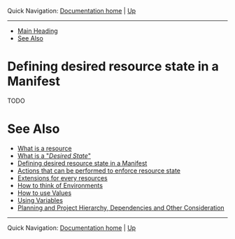 Quick Navigation: [Documentation home](../../README.md) | [Up](./README.md)

<hr />

- [Main Heading](#main-heading)
- [See Also](#see-also)


# Defining desired resource state in a Manifest
     
TODO

# See Also

* [What is a resource](./01-what-is-a-resource.md)
* [What is a "_Desired State_"](./02-what-is-desired-state.md)
* [Defining desired resource state in a Manifest](./03-defining-desired-resource-state-in-a-manifest.md)
* [Actions that can be performed to enforce resource state](./04-actions-that-can-be-performed-to-enforce-resource-state.md)
* [Extensions for every resources](./05-extensions-for-every-resources.md)
* [How to think of Environments](./06-environments.md)
* [How to use Values](./07-values.md)
* [Using Variables](./08-variables.md)
* [Planning and Project Hierarchy, Dependencies and Other Consideration](./09-planning-and-hierarchy.md)

<hr />

Quick Navigation: [Documentation home](../../../README.md) | [Up](./README.md)